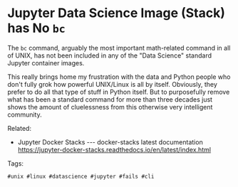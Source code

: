# Jupyter Data Science Image (Stack) has No `bc`

The `bc` command, arguably the most important math-related command in
all of UNIX, has not been included in any of the "Data Science" standard
Jupyter container images. 

This really brings home my frustration with the data and Python people
who don't fully grok how powerful UNIX/Linux is all by itself.
Obviously, they prefer to do all that type of stuff in Python itself.
But to purposefully remove what has been a standard command for more
than three decades just shows the amount of cluelessness from this
otherwise very intelligent community.

Related:

* Jupyter Docker Stacks --- docker-stacks latest documentation  
  <https://jupyter-docker-stacks.readthedocs.io/en/latest/index.html>

Tags:

    #unix #linux #datascience #jupyter #fails #cli
